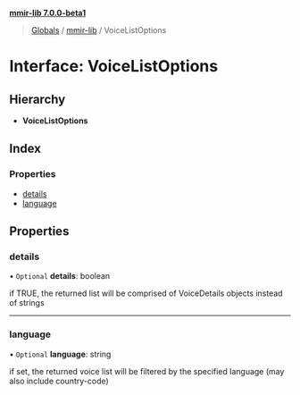 **[mmir-lib 7.0.0-beta1](../README.md)**

> [Globals](../README.md) / [mmir-lib](../modules/mmir_lib.md) / VoiceListOptions

# Interface: VoiceListOptions

## Hierarchy

* **VoiceListOptions**

## Index

### Properties

* [details](mmir_lib.voicelistoptions.md#details)
* [language](mmir_lib.voicelistoptions.md#language)

## Properties

### details

• `Optional` **details**: boolean

if TRUE, the returned list will be comprised of VoiceDetails objects instead of strings

___

### language

• `Optional` **language**: string

if set, the returned voice list will be filtered by the specified language (may also include country-code)
